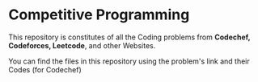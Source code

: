# Competitive Programming

This repository is constitutes of all the Coding problems from **Codechef, Codeforces, Leetcode**, and other Websites.

You can find the files in this repository using the problem's link and their Codes (for Codechef)
